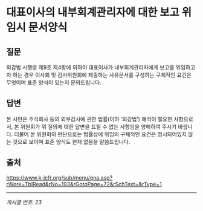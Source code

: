 # 대표이사의 내부회계관리자에 대한 보고 위임시 문서양식

## 질문
외감법 시행령 제9조 제4항에 의하여 대표이사가 내부회계관리자에게 보고를 위임하고자 하는 경우 이사회 및 감사위원회에 제출하는 사유문서를 구성하는 구체적인 요건은 무엇이며 표준 양식이 있는지 문의드립니다.

## 답변
본 사안은 주식회사 등의 외부감사에 관한 법률(이하 ‘외감법’) 해석이 필요한 사항으로서, 본 위원회가 위 질의에 대한 답변을 드릴 수 없는 사항임을 양해하여 주시기 바랍니다.
더불어 본 위원회의 판단으로는 법률상에 위임의 구체적인 요건은 명시되어있지 않는 것으로 보이며 표준 양식도 현재 없음을 말씀드립니다.

## 출처
https://www.k-icfr.org/sub/menu/qna.asp?rWork=TblRead&rNo=193&rGotoPage=72&rSchText=&rType=1

---
*게시글 번호: 23*
